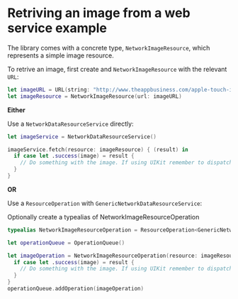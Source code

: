 # Retriving an image from a web service example

The library comes with a concrete type, `NetworkImageResource`, which represents a simple image resource.

To retrive an image, first create and `NetworkImageResource` with the relevant `URL`: 

```swift
let imageURL = URL(string: "http://www.theappbusiness.com/apple-touch-icon-180x180.png")!
let imageResource = NetworkImageResource(url: imageURL)
```

**Either**

Use a `NetworkDataResourceService` directly:

```swift
let imageService = NetworkDataResourceService()
```

```swift
imageService.fetch(resource: imageResource) { (result) in
  if case let .success(image) = result {
    // Do something with the image. If using UIKit remember to dispatch to the main thread.
  }
}
```

**OR**

Use a `ResourceOperation` with `GenericNetworkDataResourceService`:

Optionally create a typealias of NetworkImageResourceOperation

```swift
typealias NetworkImageResourceOperation = ResourceOperation<GenericNetworkDataResourceService<NetworkImageResource>>
```

```swift
let operationQueue = OperationQueue()
```

```swift
let imageOperation = NetworkImageResourceOperation(resource: imageResource) { operation, result in
  if case let .success(image) = result {
    // Do something with the image. If using UIKit remember to dispatch to the main thread.
  }
}
operationQueue.addOperation(imageOperation)
```
